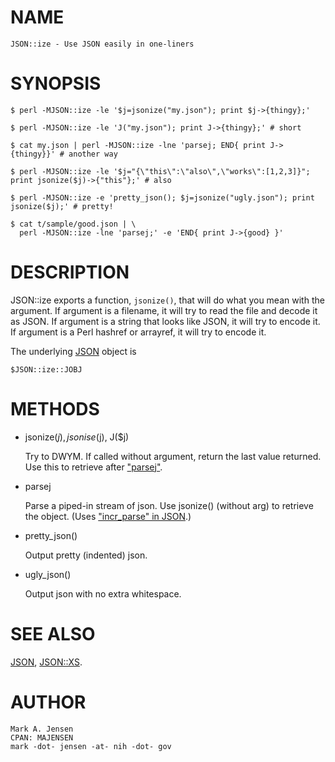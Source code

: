 # NAME

    JSON::ize - Use JSON easily in one-liners

# SYNOPSIS

    $ perl -MJSON::ize -le '$j=jsonize("my.json"); print $j->{thingy};'

    $ perl -MJSON::ize -le 'J("my.json"); print J->{thingy};' # short

    $ cat my.json | perl -MJSON::ize -lne 'parsej; END{ print J->{thingy}}' # another way

    $ perl -MJSON::ize -le '$j="{\"this\":\"also\",\"works\":[1,2,3]}"; print jsonize($j)->{"this"};' # also

    $ perl -MJSON::ize -e 'pretty_json(); $j=jsonize("ugly.json"); print jsonize($j);' # pretty!

    $ cat t/sample/good.json | \
      perl -MJSON::ize -lne 'parsej;' -e 'END{ print J->{good} }'

# DESCRIPTION

JSON::ize exports a function, `jsonize()`, that will do what you mean with the argument. 
If argument is a filename, it will try to read the file and decode it as JSON.
If argument is a string that looks like JSON, it will try to encode it.
If argument is a Perl hashref or arrayref, it will try to encode it.

The underlying [JSON](https://metacpan.org/pod/JSON) object is

    $JSON::ize::JOBJ

# METHODS

- jsonize($j), jsonise($j), J($j)

    Try to DWYM.
    If called without argument, return the last value returned. Use this to retrieve
    after ["parsej"](#parsej).

- parsej

    Parse a piped-in stream of json. Use jsonize() (without arg) to retrieve the object.
    (Uses ["incr\_parse" in JSON](https://metacpan.org/pod/JSON#incr_parse).)

- pretty\_json()

    Output pretty (indented) json.

- ugly\_json()

    Output json with no extra whitespace.

# SEE ALSO

[JSON](https://metacpan.org/pod/JSON), [JSON::XS](https://metacpan.org/pod/JSON::XS).

# AUTHOR

    Mark A. Jensen
    CPAN: MAJENSEN
    mark -dot- jensen -at- nih -dot- gov
